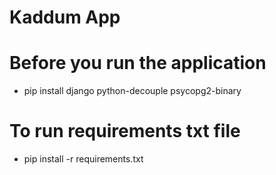 # Kaddum App
# Before you run the application
* pip install django python-decouple psycopg2-binary
# To run requirements txt file
* pip install -r requirements.txt
